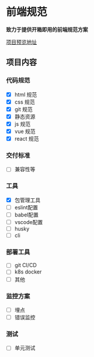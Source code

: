 # 前端规范

**致力于提供开箱即用的前端规范方案**

[项目预览地址](http://guide.duanhl.com/)

## 项目内容
### 代码规范
  - [x] html 规范
  - [x] css 规范
  - [x] git 规范
  - [x] 静态资源
  - [x] js 规范
  - [x] vue 规范
  - [x] react 规范
### 交付标准
  - [ ] 兼容性等

### 工具
  - [x] 包管理工具
  - [ ] eslint配置
  - [ ] babel配置
  - [ ] vscode配置
  - [ ] husky
  - [ ] cli
### 部署工具
  - [ ] git CI/CD
  - [ ] k8s docker
  - [ ] 其他
### 监控方案
  - [ ] 埋点
  - [ ] 错误监控

### 测试
  - [ ] 单元测试

